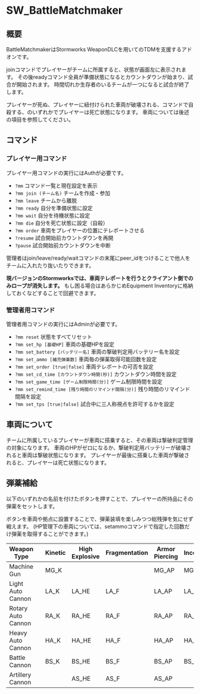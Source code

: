 # SW_BattleMatchmaker
## 概要
BattleMatchmakerはStormworks WeaponDLCを用いてのTDMを支援するアドオンです。

joinコマンドでプレイヤーがチームに所属すると、状態が画面左に表示されます。
その後readyコマンド全員が準備状態になるとカウントダウンが始まり、試合が開始されます。
時間切れか生存者のいるチームが一つになると試合が終了します。

プレイヤーが死ぬ、プレイヤーに紐付けられた車両が破壊される、コマンドで自殺する、のいずれかでプレイヤーは死亡状態になります。
車両については後述の項目を参照してください。

## コマンド
### プレイヤー用コマンド
プレイヤー用コマンドの実行にはAuthが必要です。

- `?mm`
  コマンド一覧と現在設定を表示
- `?mm join (チーム名)`
  チームを作成・参加
- `?mm leave`
  チームから離脱
- `?mm ready`
  自分を準備状態に設定
- `?mm wait`
  自分を待機状態に設定
- `?mm die`
  自分を死亡状態に設定（自殺）
- `?mm order`
  車両をプレイヤーの位置にテレポートさせる
- `?resume`
  試合開始前カウントダウンを再開
- `?pause`
  試合開始前カウントダウンを中断

管理者はjoin/leave/ready/waitコマンドの末尾にpeer_idをつけることで他人をチームに入れたり抜いたりできます。

**現バージョンのStormworksでは、車両テレポートを行うとクライアント側でのみロープが消失します。**
もし困る場合はあらかじめEquipment Inventoryに格納しておくなどすることで回避できます。


### 管理者用コマンド
管理者用コマンドの実行にはAdminが必要です。

- `?mm reset`
  状態をすべてリセット
- `?mm set_hp [基礎HP]`
  車両の基礎HPを設定
- `?mm set_battery [バッテリー名]`
  車両の撃破判定用バッテリー名を設定
- `?mm set_ammo [補充弾薬数]`
  車両毎の弾薬取得可能回数を設定
- `?mm set_order [true|false]`
  車両テレポートの可否を設定
- `?mm set_cd_time [カウントダウン時間(秒)]`
  カウントダウン時間を設定
- `?mm set_game_time [ゲーム制限時間(分)]`
  ゲーム制限時間を設定
- `?mm set_remind_time [残り時間のリマインド間隔(分)]`
  残り時間のリマインド間隔を設定
- `?mm set_tps [true|false]`
  試合中に三人称視点を許可するかを設定


## 車両について
チームに所属しているプレイヤーが車両に搭乗すると、その車両は撃破判定管理の対象になります。
車両のHPがゼロになるか、撃破判定用バッテリーが破壊されると車両は撃破状態になります。
プレイヤーが最後に搭乗した車両が撃破されると、プレイヤーは死亡状態になります。

## 弾薬補給
以下のいずれかの名前を付けたボタンを押すことで、プレイヤーの所持品にその弾薬をセットします。

ボタンを車両や拠点に設置することで、弾薬装填を楽しみつつ総残弾を気にせず戦えます。
(HP管理下の車両については、setammoコマンドで指定した回数だけ弾薬を取得することができます。)

| Weapon Type        |     | Kinetic | High Explosive | Fragmentation | Armor Piercing | Incendiary |
| ------------------ | --- | ------- | -------------- | ------------- | -------------- | ---------- |
| Machine Gun        |     | MG_K    |                |               | MG_AP          | MG_I       |
| Light Auto Cannon  |     | LA_K    | LA_HE          | LA_F          | LA_AP          | LA_I       |
| Rotary Auto Cannon |     | RA_K    | RA_HE          | RA_F          | RA_AP          | RA_I       |
| Heavy Auto Cannon  |     | HA_K    | HA_HE          | HA_F          | HA_AP          | HA_I       |
| Battle Cannon      |     | BS_K    | BS_HE          | BS_F          | BS_AP          | BS_I       |
| Artillery Cannon   |     |         | AS_HE          | AS_F          | AS_AP          |            |
